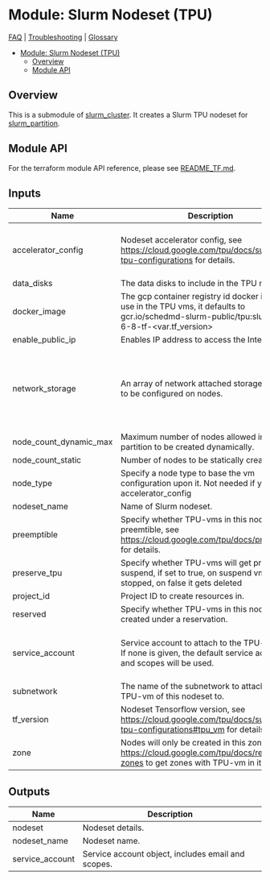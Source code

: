 # Module: Slurm Nodeset (TPU)

[FAQ](../../../../docs/faq.md) |
[Troubleshooting](../../../../docs/troubleshooting.md) |
[Glossary](../../../../docs/glossary.md)

<!-- mdformat-toc start --slug=github --no-anchors --maxlevel=6 --minlevel=1 -->

- [Module: Slurm Nodeset (TPU)](#module-slurm-nodeset-tpu)
  - [Overview](#overview)
  - [Module API](#module-api)

<!-- mdformat-toc end -->

## Overview

This is a submodule of [slurm_cluster](../../../slurm_cluster/README.md). It
creates a Slurm TPU nodeset for [slurm_partition](../slurm_partition/README.md).

## Module API

For the terraform module API reference, please see
[README_TF.md](./README_TF.md).

<!-- BEGINNING OF PRE-COMMIT-TERRAFORM DOCS HOOK -->
## Inputs

| Name | Description | Type | Default | Required |
|------|-------------|------|---------|:--------:|
| accelerator\_config | Nodeset accelerator config, see https://cloud.google.com/tpu/docs/supported-tpu-configurations for details. | <pre>object({<br>    topology = string<br>    version  = string<br>  })</pre> | <pre>{<br>  "topology": "",<br>  "version": ""<br>}</pre> | no |
| data\_disks | The data disks to include in the TPU node | `list(string)` | `[]` | no |
| docker\_image | The gcp container registry id docker image to use in the TPU vms, it defaults to gcr.io/schedmd-slurm-public/tpu:slurm-gcp-6-8-tf-<var.tf\_version> | `string` | `""` | no |
| enable\_public\_ip | Enables IP address to access the Internet. | `bool` | `false` | no |
| network\_storage | An array of network attached storage mounts to be configured on nodes. | <pre>list(object({<br>    server_ip     = string,<br>    remote_mount  = string,<br>    local_mount   = string,<br>    fs_type       = string,<br>    mount_options = string,<br>  }))</pre> | `[]` | no |
| node\_count\_dynamic\_max | Maximum number of nodes allowed in this partition to be created dynamically. | `number` | `0` | no |
| node\_count\_static | Number of nodes to be statically created. | `number` | `0` | no |
| node\_type | Specify a node type to base the vm configuration upon it. Not needed if you use accelerator\_config | `string` | `null` | no |
| nodeset\_name | Name of Slurm nodeset. | `string` | n/a | yes |
| preemptible | Specify whether TPU-vms in this nodeset are preemtible, see https://cloud.google.com/tpu/docs/preemptible for details. | `bool` | `false` | no |
| preserve\_tpu | Specify whether TPU-vms will get preserve on suspend, if set to true, on suspend vm is stopped, on false it gets deleted | `bool` | `true` | no |
| project\_id | Project ID to create resources in. | `string` | n/a | yes |
| reserved | Specify whether TPU-vms in this nodeset are created under a reservation. | `bool` | `false` | no |
| service\_account | Service account to attach to the TPU-vm.<br>If none is given, the default service account and scopes will be used. | <pre>object({<br>    email  = string<br>    scopes = set(string)<br>  })</pre> | `null` | no |
| subnetwork | The name of the subnetwork to attach the TPU-vm of this nodeset to. | `string` | n/a | yes |
| tf\_version | Nodeset Tensorflow version, see https://cloud.google.com/tpu/docs/supported-tpu-configurations#tpu_vm for details. | `string` | n/a | yes |
| zone | Nodes will only be created in this zone. Check https://cloud.google.com/tpu/docs/regions-zones to get zones with TPU-vm in it. | `string` | n/a | yes |

## Outputs

| Name | Description |
|------|-------------|
| nodeset | Nodeset details. |
| nodeset\_name | Nodeset name. |
| service\_account | Service account object, includes email and scopes. |

<!-- END OF PRE-COMMIT-TERRAFORM DOCS HOOK -->
